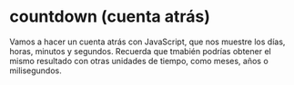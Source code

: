 # countdown (cuenta atrás) 

Vamos a hacer un cuenta atrás con JavaScript, que nos muestre los días, horas, minutos y segundos. Recuerda que tmabién podrías obtener el mismo resultado con otras unidades de tiempo, como meses, años o milisegundos.

